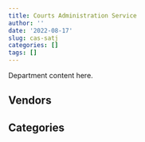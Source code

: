 ```yaml
---
title: Courts Administration Service
author: ''
date: '2022-08-17'
slug: cas-satj
categories: []
tags: []
---
```


<script src="/rmarkdown-libs/htmlwidgets/htmlwidgets.js"></script>
<link href="/rmarkdown-libs/datatables-css/datatables-crosstalk.css" rel="stylesheet" />
<script src="/rmarkdown-libs/datatables-binding/datatables.js"></script>
<script src="/rmarkdown-libs/jquery/jquery-3.6.0.min.js"></script>
<link href="/rmarkdown-libs/dt-core-bootstrap/css/dataTables.bootstrap.min.css" rel="stylesheet" />
<link href="/rmarkdown-libs/dt-core-bootstrap/css/dataTables.bootstrap.extra.css" rel="stylesheet" />
<script src="/rmarkdown-libs/dt-core-bootstrap/js/jquery.dataTables.min.js"></script>
<script src="/rmarkdown-libs/dt-core-bootstrap/js/dataTables.bootstrap.min.js"></script>
<link href="/rmarkdown-libs/crosstalk/css/crosstalk.min.css" rel="stylesheet" />
<script src="/rmarkdown-libs/crosstalk/js/crosstalk.min.js"></script>
<script src="/rmarkdown-libs/htmlwidgets/htmlwidgets.js"></script>
<link href="/rmarkdown-libs/datatables-css/datatables-crosstalk.css" rel="stylesheet" />
<script src="/rmarkdown-libs/datatables-binding/datatables.js"></script>
<script src="/rmarkdown-libs/jquery/jquery-3.6.0.min.js"></script>
<link href="/rmarkdown-libs/dt-core-bootstrap/css/dataTables.bootstrap.min.css" rel="stylesheet" />
<link href="/rmarkdown-libs/dt-core-bootstrap/css/dataTables.bootstrap.extra.css" rel="stylesheet" />
<script src="/rmarkdown-libs/dt-core-bootstrap/js/jquery.dataTables.min.js"></script>
<script src="/rmarkdown-libs/dt-core-bootstrap/js/dataTables.bootstrap.min.js"></script>
<link href="/rmarkdown-libs/crosstalk/css/crosstalk.min.css" rel="stylesheet" />
<script src="/rmarkdown-libs/crosstalk/js/crosstalk.min.js"></script>

Department content here.

## Vendors

<div id="htmlwidget-1" style="width:100%;height:auto;" class="datatables html-widget"></div>
<script type="application/json" data-for="htmlwidget-1">{"x":{"style":"bootstrap","filter":"none","vertical":false,"data":[["<a href=\"/vendors/adga_group/\">ADGA GROUP<\/a>","<a href=\"/vendors/adrm_technology_consulting/\">ADRM TECHNOLOGY CONSULTING<\/a>","<a href=\"/vendors/advanced_business_interiors/\">ADVANCED BUSINESS INTERIORS<\/a>","<a href=\"/vendors/advanced_chippewa_technologies/\">ADVANCED CHIPPEWA TECHNOLOGIES<\/a>","<a href=\"/vendors/altis_human_resources/\">ALTIS HUMAN RESOURCES<\/a>","<a href=\"/vendors/aon_reed_stenhouse/\">AON REED STENHOUSE<\/a>","<a href=\"/vendors/asokan_business_interiors/\">ASOKAN BUSINESS INTERIORS<\/a>","<a href=\"/vendors/avi_spl_canada/\">AVI SPL CANADA<\/a>","<a href=\"/vendors/bell_canada/\">BELL CANADA<\/a>","<a href=\"/vendors/blackberry/\">BLACKBERRY<\/a>","<a href=\"/vendors/calian/\">CALIAN<\/a>","<a href=\"/vendors/canada_post/\">CANADA POST<\/a>","<a href=\"/vendors/canadian_corps_of_commissionaires/\">CANADIAN CORPS OF COMMISSIONAIRES<\/a>","<a href=\"/vendors/cbci_telecom/\">CBCI TELECOM<\/a>","<a href=\"/vendors/cdw_canada/\">CDW CANADA<\/a>","<a href=\"/vendors/cistel_technology/\">CISTEL TECHNOLOGY<\/a>","<a href=\"/vendors/combat_networks/\">COMBAT NETWORKS<\/a>","<a href=\"/vendors/compucom_canada/\">COMPUCOM CANADA<\/a>","<a href=\"/vendors/conexsys/\">CONEXSYS<\/a>","<a href=\"/vendors/conoscenti_technologies/\">CONOSCENTI TECHNOLOGIES<\/a>","<a href=\"/vendors/dell_computer/\">DELL COMPUTER<\/a>","<a href=\"/vendors/deloitte_and_touche/\">DELOITTE AND TOUCHE<\/a>","<a href=\"/vendors/donna_cona/\">DONNA CONA<\/a>","<a href=\"/vendors/eclipsys_solutions/\">ECLIPSYS SOLUTIONS<\/a>","<a href=\"/vendors/entrust/\">ENTRUST<\/a>","<a href=\"/vendors/excel_human_resources/\">EXCEL HUMAN RESOURCES<\/a>","<a href=\"/vendors/fast_track_staffing/\">FAST TRACK STAFFING<\/a>","<a href=\"/vendors/fca_canada/\">FCA CANADA<\/a>","<a href=\"/vendors/fmc_professionals/\">FMC PROFESSIONALS<\/a>","<a href=\"/vendors/freebalance/\">FREEBALANCE<\/a>","<a href=\"/vendors/gc_strategies/\">GC STRATEGIES<\/a>","<a href=\"/vendors/genesis_integration/\">GENESIS INTEGRATION<\/a>","<a href=\"/vendors/global_knowledge/\">GLOBAL KNOWLEDGE<\/a>","<a href=\"/vendors/global_total_office/\">GLOBAL TOTAL OFFICE<\/a>","<a href=\"/vendors/global_upholstery/\">GLOBAL UPHOLSTERY<\/a>","<a href=\"/vendors/grand_toy/\">GRAND TOY<\/a>","<a href=\"/vendors/graybridge_international_consulting/\">GRAYBRIDGE INTERNATIONAL CONSULTING<\/a>","<a href=\"/vendors/hypertec/\">HYPERTEC<\/a>","<a href=\"/vendors/ibm_canada/\">IBM CANADA<\/a>","<a href=\"/vendors/info_tech_research_group/\">INFO TECH RESEARCH GROUP<\/a>","<a href=\"/vendors/international_reporting/\">INTERNATIONAL REPORTING<\/a>","<a href=\"/vendors/iron_mountain/\">IRON MOUNTAIN<\/a>","<a href=\"/vendors/itex/\">ITEX<\/a>","<a href=\"/vendors/language_research_development_group/\">LANGUAGE RESEARCH DEVELOPMENT GROUP<\/a>","<a href=\"/vendors/lannick_contract_solutions/\">LANNICK CONTRACT SOLUTIONS<\/a>","<a href=\"/vendors/leo_pisces_services_group/\">LEO PISCES SERVICES GROUP<\/a>","<a href=\"/vendors/les_traductions_tessier/\">LES TRADUCTIONS TESSIER<\/a>","<a href=\"/vendors/lexisnexis_canada/\">LEXISNEXIS CANADA<\/a>","<a href=\"/vendors/lionbridge/\">LIONBRIDGE<\/a>","<a href=\"/vendors/maplesoft_consulting/\">MAPLESOFT CONSULTING<\/a>","<a href=\"/vendors/maverin/\">MAVERIN<\/a>","<a href=\"/vendors/maxsys_staffing_and_consulting/\">MAXSYS STAFFING AND CONSULTING<\/a>","<a href=\"/vendors/microsoft_canada/\">MICROSOFT CANADA<\/a>","<a href=\"/vendors/mishkumi_technologies/\">MISHKUMI TECHNOLOGIES<\/a>","<a href=\"/vendors/nattiq/\">NATTIQ<\/a>","<a href=\"/vendors/nav_canada/\">NAV CANADA<\/a>","<a href=\"/vendors/nimble_information_strategies/\">NIMBLE INFORMATION STRATEGIES<\/a>","<a href=\"/vendors/nisha_techonologies/\">NISHA TECHONOLOGIES<\/a>","<a href=\"/vendors/nitam_solutions/\">NITAM SOLUTIONS<\/a>","<a href=\"/vendors/oracle_canada/\">ORACLE CANADA<\/a>","<a href=\"/vendors/pattison_sign_group/\">PATTISON SIGN GROUP<\/a>","<a href=\"/vendors/portage_personnel/\">PORTAGE PERSONNEL<\/a>","<a href=\"/vendors/procom_consultants/\">PROCOM CONSULTANTS<\/a>","<a href=\"/vendors/prologic_systems/\">PROLOGIC SYSTEMS<\/a>","<a href=\"/vendors/purelogic/\">PURELOGIC<\/a>","<a href=\"/vendors/purespirit_solutions/\">PURESPIRIT SOLUTIONS<\/a>","<a href=\"/vendors/qmr/\">QMR<\/a>","<a href=\"/vendors/queen_s_university/\">QUEEN S UNIVERSITY<\/a>","<a href=\"/vendors/quintet_consulting/\">QUINTET CONSULTING<\/a>","<a href=\"/vendors/raymond_chabot_grant_thornton/\">RAYMOND CHABOT GRANT THORNTON<\/a>","<a href=\"/vendors/softchoice/\">SOFTCHOICE<\/a>","<a href=\"/vendors/softsim_technologies/\">SOFTSIM TECHNOLOGIES<\/a>","<a href=\"/vendors/tag_hr/\">TAG HR<\/a>","<a href=\"/vendors/teknion/\">TEKNION<\/a>","<a href=\"/vendors/telus_canada/\">TELUS CANADA<\/a>","<a href=\"/vendors/tes_contract_services/\">TES CONTRACT SERVICES<\/a>","<a href=\"/vendors/the_masha_krupp_translation_group/\">THE MASHA KRUPP TRANSLATION GROUP<\/a>","<a href=\"/vendors/the_right_door_consulting/\">THE RIGHT DOOR CONSULTING<\/a>","<a href=\"/vendors/thomas_schmidt/\">THOMAS SCHMIDT<\/a>","<a href=\"/vendors/thomson_reuters/\">THOMSON REUTERS<\/a>","<a href=\"/vendors/toshiba_canada/\">TOSHIBA CANADA<\/a>","<a href=\"/vendors/totem_offisource/\">TOTEM OFFISOURCE<\/a>","<a href=\"/vendors/turtle_island_staffing/\">TURTLE ISLAND STAFFING<\/a>","<a href=\"/vendors/valcom_consulting/\">VALCOM CONSULTING<\/a>","<a href=\"/vendors/visiontec/\">VISIONTEC<\/a>","<a href=\"/vendors/vmware/\">VMWARE<\/a>","<a href=\"/vendors/wajax/\">WAJAX<\/a>","<a href=\"/vendors/wolters_kluwer/\">WOLTERS KLUWER<\/a>","<a href=\"/vendors/york_university/\">YORK UNIVERSITY<\/a>","<a href=\"/vendors/zycom/\">ZYCOM<\/a>"],[null,null,null,"$   364,764.94",null,"$    18,876.65",null,"$   645,484.54",null,"$    24,998.00",null,null,"$ 3,737,718.35",null,"$    14,280.82",null,null,"$   288,271.03","$    49,797.09","$    86,775.61",null,"$    18,346.77","$   374,195.20",null,"$    24,392.60","$    80,840.56",null,"$   145,045.68",null,"$    83,535.25","$       271.20","$    29,832.00",null,null,null,null,null,"$   277,573.20","$    10,840.67",null,"$   383,513.61",null,"$   129,171.81","$    47,611.29",null,null,"$   400,000.00","$    41,615.64","$   800,000.00",null,null,"$    30,202.16",null,"$    13,658.46","$    78,591.50",null,null,"$    75,758.00",null,"$   163,183.13",null,null,null,"$    94,583.00","$   184,225.38","$   204,574.00","$   101,976.51","$     1,665.44",null,null,"$   163,894.84",null,null,null,"$ 1,828,543.13",null,"$ 1,200,000.00",null,null,"$    70,763.30",null,null,"$    81,386.78",null,"$   182,371.94","$   185,050.21","$    91,394.85","$    49,452.19",null,"$    23,967.30"],[null,null,"$   106,597.22",null,"$    11,802.18",null,"$    72,634.09","$   842,779.69",null,"$    17,558.00","$       296.31",null,"$ 4,299,022.63","$   281,507.80","$    11,119.20",null,null,"$    48,924.48","$   143,466.37","$    86,775.61",null,"$     2,632.30","$   162,118.39","$   226,888.09",null,"$    85,667.74","$    27,063.50",null,null,"$    84,368.56","$    24,747.00",null,null,null,"$    12,951.50","$    20,154.08","$    25,000.00","$    11,460.00","$    20,318.52","$    17,597.04","$   383,513.61","$    25,000.00","$   193,479.33","$    82,145.29",null,"$   105,348.60","$   330,047.17",null,"$   400,000.00",null,"$    34,861.35","$    30,202.16","$    28,704.66",null,"$   154,972.51",null,null,"$    51,922.45",null,"$   204,109.16",null,null,null,null,"$    24,618.35","$    11,132.88","$    30,055.81","$     9,352.06","$    43,038.00","$    24,789.38","$   149,275.99",null,null,"$   258,317.68","$    78,183.62",null,null,null,null,"$    52,342.04","$    11,163.10","$   102,452.05","$    81,386.78",null,"$   201,658.78","$   258,910.34",null,null,"$    55,370.00",null],["$   123,170.00","$    76,020.75",null,null,"$   116,068.26",null,"$   300,504.52","$   432,990.49","$    34,477.69","$    93,564.00","$   427,382.11","$    96,050.00","$ 4,209,206.97","$   426,184.49","$    21,144.56","$    24,860.00","$     3,130.21",null,"$    88,620.41","$    11,017.50","$     7,591.37","$   192,684.27","$   430,494.94","$    76,756.33","$       498.50","$ 1,063,221.89","$    34,323.75",null,"$    37,267.90","$   120,220.60","$    72,274.80",null,"$    33,614.11","$    39,680.60",null,null,null,null,"$   107,665.82","$    26,698.96","$   359,154.18",null,"$    27,929.29","$    59,902.47","$    23,068.70","$   521,048.50",null,"$    46,139.91","$ 1,200,000.00",null,"$   192,474.21",null,null,null,"$   181,128.80","$    46,372.68",null,"$   882,504.30","$    29,505.31","$   159,314.26","$    11,300.00","$    39,910.13",null,null,"$    90,349.19","$    49,533.20","$   158,798.74",null,null,"$    30,510.00","$   244,964.27","$    23,674.66","$    32,701.03","$   193,346.16","$   164,395.73","$   190,307.86",null,"$   129,968.83",null,"$    83,649.50","$    18,605.17","$    45,020.30",null,"$    62,223.20","$   191,497.88",null,"$    97,250.17","$    15,973.68",null,null],[null,"$   117,887.25","$    22,164.99","$    34,401.65",null,"$    26,695.84","$   173,861.95","$   207,902.41","$   609,830.64","$    11,203.54","$   261,540.69","$    90,000.00","$ 5,679,038.57",null,"$     3,794.54",null,"$    34,621.96","$    15,572.84","$    64,165.05","$    12,430.00","$   132,239.35","$   192,157.81","$    32,037.72",null,"$    25,494.55","$   796,483.88",null,null,"$    62,398.10",null,"$    24,747.00",null,"$       242.36",null,null,null,null,"$    41,397.00","$    86,179.62",null,"$   228,794.96",null,"$   117,646.21","$    46,801.18",null,"$   169,100.31",null,"$    46,013.85","$ 1,200,000.00","$    79,900.04","$    42,870.04",null,"$    43,528.19",null,"$    77,856.45","$    23,566.44","$    53,704.82","$   488,219.62",null,"$        66.32",null,null,"$     2,294.67",null,"$    31,655.42","$   170,257.07","$   268,105.35",null,null,"$     9,048.31","$    77,506.90",null,null,"$    49,178.59","$    27,108.63","$   176,945.53",null,"$   315,147.58","$   117,781.31","$    31,276.36",null,"$    31,833.68",null,null,"$   169,950.98",null,null,"$    53,099.47",null,null]],"container":"<table class=\"table table-striped table-hover row-border order-column display\">\n  <thead>\n    <tr>\n      <th>Vendor<\/th>\n      <th>2017-2018<\/th>\n      <th>2018-2019<\/th>\n      <th>2019-2020<\/th>\n      <th>2020-2021<\/th>\n    <\/tr>\n  <\/thead>\n<\/table>","options":{"order":[[4,"desc"]],"pageLength":10,"autoWidth":true,"columnDefs":[],"orderClasses":false}},"evals":[],"jsHooks":[]}</script>

## Categories

<div id="htmlwidget-2" style="width:100%;height:auto;" class="datatables html-widget"></div>
<script type="application/json" data-for="htmlwidget-2">{"x":{"style":"bootstrap","filter":"none","vertical":false,"data":[["<a href=\"/categories/1_facilities_and_construction/\">Facilities and construction<\/a>","<a href=\"/categories/10_office_management/\">Office management<\/a>","<a href=\"/categories/2_professional_services/\">Professional services<\/a>","<a href=\"/categories/3_information_technology/\">Information technology<\/a>","<a href=\"/categories/4_medical/\">Medical<\/a>","<a href=\"/categories/5_transportation_and_logistics/\">Transportation and logistics<\/a>","<a href=\"/categories/6_industrial_products_and_services/\">Industrial products and services<\/a>","<a href=\"/categories/8_security_and_protection/\">Security and protection<\/a>","<a href=\"/categories/9_human_capital/\">Human capital<\/a>"],["$   236,905.10","$   746,222.27","$ 4,677,154.25","$ 7,165,200.24","$   144,373.88","$   443,226.69","$   542,605.24","$ 3,737,718.35","$   501,442.06"],["$   310,439.20","$   912,007.28","$ 2,855,600.35","$ 4,381,457.87","$   103,825.49","$   346,978.22","$   184,654.26","$ 4,400,260.69","$   297,463.05"],["$    76,909.94","$ 1,451,939.51","$ 3,895,882.36","$ 8,106,417.78","$    33,787.00","$   164,438.52","$   252,794.94","$ 4,216,541.22","$   404,947.45"],["$    93,207.15","$ 1,307,544.49","$ 4,240,226.95","$ 6,876,715.24","$    14,351.00","$   478,897.01","$ 1,551,322.18","$ 5,678,743.48","$   362,884.53"]],"container":"<table class=\"table table-striped table-hover row-border order-column display\">\n  <thead>\n    <tr>\n      <th>Category<\/th>\n      <th>2017-2018<\/th>\n      <th>2018-2019<\/th>\n      <th>2019-2020<\/th>\n      <th>2020-2021<\/th>\n    <\/tr>\n  <\/thead>\n<\/table>","options":{"order":[[4,"desc"]],"pageLength":20,"autoWidth":true,"columnDefs":[],"orderClasses":false,"lengthMenu":[10,20,25,50,100]}},"evals":[],"jsHooks":[]}</script>
